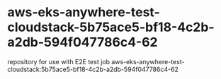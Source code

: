 # aws-eks-anywhere-test-cloudstack-5b75ace5-bf18-4c2b-a2db-594f047786c4-62
repository for use with E2E test job aws-eks-anywhere-test-cloudstack:5b75ace5-bf18-4c2b-a2db-594f047786c4-62

